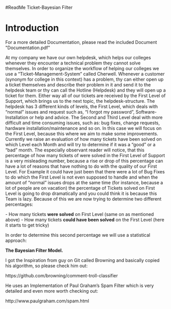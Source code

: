 #ReadMe Ticket-Bayesian Filter

<h1>Introduction</h1>

<p>For a more detailed Documentation, please read the included Document "Documentation.pdf"

<p>At my company we have our own helpdesk, which helps our colleges whenever they encounter a technical problem they cannot solve themselves. In order to organize the workflow of helping our colleges we use a “Ticket-Management-System” called Cherwell. Whenever a customer (synonym for college in this context) has a problem, thy can either open up a ticket themselves and describe their problem in it and send it to the helpdesk team or thy can call the Hotline (Helpdesk) and they will open up a ticket for them. Either way all of our tickets are received by the First Level of Support, which brings us to the next topic, the helpdesk-structure. The helpdesk has 3 different kinds of levels, the First Level, which deals with “normal” issues and request such as, “I forgot my password”, Software-Installation or help and advice. The Second and Third Level deal with more difficult and time consuming issues, such as: bug fixes, change requests, hardware installation/maintenance and so on. In this case we will focus on the First Level, because this where we aim to make some improvements. 
Currently we raise an evaluation of how many tickets have been solved on which Level each Month and will try to determine if it was a “good” or a “bad” month. The especially observant reader will notice, that this percentage of how many tickets of were solved in the First Level of Support is a very misleading number, because a rise or drop of this percentage can have a lot of reasons that have nothing to do with the quality of our First Level. For Example it could have just been that there were a lot of Bug Fixes to do which the First Level is not even supposed to handle and when the amount of “normal” issues drops at the same time (for instance, because a lot of people are on vacation) the percentage of Tickets solved on First Level is going to drop dramatically and you could think it is because this Team is lazy.
Because of this we are now trying to determine two different percentages:</p>
-	How many tickets <b>were solved</b> on First Level (same on as mentioned above)
-	How many tickets <b>could have been solved</b> on the First Level (here it starts to get tricky)

<p>In order to determine this second percentage we will use a statistical approach: </p>
<p><b>The Bayesian Filter Model.</b></p>
<p>I got the Inspiration from guy on Git called Browning and basically copied his algorithm, so please check him out: </p>
<p>https://github.com/browning/comment-troll-classifier</p>
<p>He uses an Implementation of Paul Graham’s  Spam Filter which is very detailed and even more worth checking out: </p>
<p>http://www.paulgraham.com/spam.html</p>

